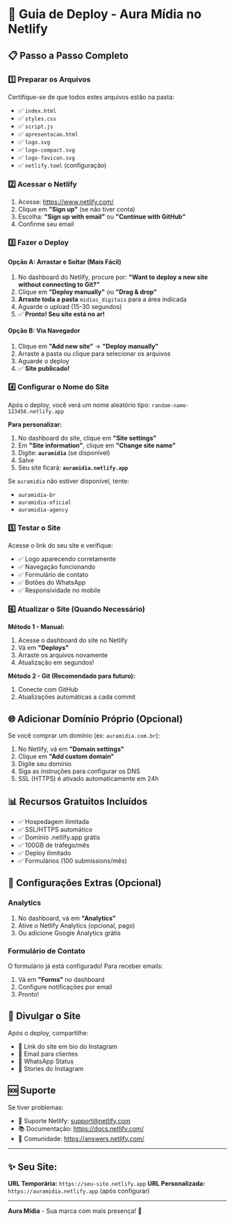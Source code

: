# 🚀 Guia de Deploy - Aura Mídia no Netlify

## 📋 Passo a Passo Completo

### 1️⃣ **Preparar os Arquivos**
Certifique-se de que todos estes arquivos estão na pasta:
- ✅ `index.html`
- ✅ `styles.css`
- ✅ `script.js`
- ✅ `apresentacao.html`
- ✅ `logo.svg`
- ✅ `logo-compact.svg`
- ✅ `logo-favicon.svg`
- ✅ `netlify.toml` (configuração)

### 2️⃣ **Acessar o Netlify**
1. Acesse: https://www.netlify.com/
2. Clique em **"Sign up"** (se não tiver conta)
3. Escolha: **"Sign up with email"** ou **"Continue with GitHub"**
4. Confirme seu email

### 3️⃣ **Fazer o Deploy**

#### Opção A: Arrastar e Soltar (Mais Fácil)
1. No dashboard do Netlify, procure por: **"Want to deploy a new site without connecting to Git?"**
2. Clique em **"Deploy manually"** ou **"Drag & drop"**
3. **Arraste toda a pasta** `midias_digitais` para a área indicada
4. Aguarde o upload (15-30 segundos)
5. ✅ **Pronto! Seu site está no ar!**

#### Opção B: Via Navegador
1. Clique em **"Add new site"** → **"Deploy manually"**
2. Arraste a pasta ou clique para selecionar os arquivos
3. Aguarde o deploy
4. ✅ **Site publicado!**

### 4️⃣ **Configurar o Nome do Site**

Após o deploy, você verá um nome aleatório tipo: `random-name-123456.netlify.app`

**Para personalizar:**
1. No dashboard do site, clique em **"Site settings"**
2. Em **"Site information"**, clique em **"Change site name"**
3. Digite: **`auramidia`** (se disponível)
4. Salve
5. Seu site ficará: **`auramidia.netlify.app`**

Se `auramidia` não estiver disponível, tente:
- `auramidia-br`
- `auramidia-oficial`
- `auramidia-agency`

### 5️⃣ **Testar o Site**

Acesse o link do seu site e verifique:
- ✅ Logo aparecendo corretamente
- ✅ Navegação funcionando
- ✅ Formulário de contato
- ✅ Botões do WhatsApp
- ✅ Responsividade no mobile

### 6️⃣ **Atualizar o Site (Quando Necessário)**

**Método 1 - Manual:**
1. Acesse o dashboard do site no Netlify
2. Vá em **"Deploys"**
3. Arraste os arquivos novamente
4. Atualização em segundos!

**Método 2 - Git (Recomendado para futuro):**
1. Conecte com GitHub
2. Atualizações automáticas a cada commit

## 🌐 **Adicionar Domínio Próprio (Opcional)**

Se você comprar um domínio (ex: `auramidia.com.br`):

1. No Netlify, vá em **"Domain settings"**
2. Clique em **"Add custom domain"**
3. Digite seu domínio
4. Siga as instruções para configurar os DNS
5. SSL (HTTPS) é ativado automaticamente em 24h

## 📊 **Recursos Gratuitos Incluídos**

- ✅ Hospedagem ilimitada
- ✅ SSL/HTTPS automático
- ✅ Domínio .netlify.app grátis
- ✅ 100GB de tráfego/mês
- ✅ Deploy ilimitado
- ✅ Formulários (100 submissions/mês)

## 🔧 **Configurações Extras (Opcional)**

### Analytics
1. No dashboard, vá em **"Analytics"**
2. Ative o Netlify Analytics (opcional, pago)
3. Ou adicione Google Analytics grátis

### Formulário de Contato
O formulário já está configurado! Para receber emails:
1. Vá em **"Forms"** no dashboard
2. Configure notificações por email
3. Pronto!

## 📱 **Divulgar o Site**

Após o deploy, compartilhe:
- 🔗 Link do site em bio do Instagram
- 📧 Email para clientes
- 💬 WhatsApp Status
- 📱 Stories do Instagram

## 🆘 **Suporte**

Se tiver problemas:
- 📧 Suporte Netlify: support@netlify.com
- 📚 Documentação: https://docs.netlify.com/
- 💬 Comunidade: https://answers.netlify.com/

---

## ✨ **Seu Site:**
**URL Temporária:** `https://seu-site.netlify.app`
**URL Personalizada:** `https://auramidia.netlify.app` (após configurar)

---

**Aura Mídia** - Sua marca com mais presença! 🚀
